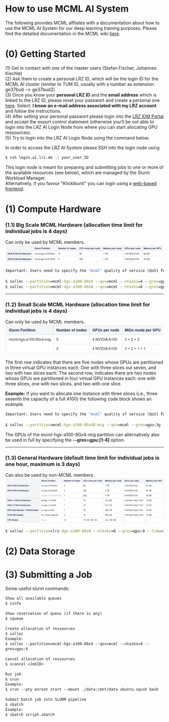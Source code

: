 # How to use MCML AI System
The following provides MCML affliates with a documentation about how to use the MCML AI System for our deep learning training purposes. Please find the detailed documentation in the MCML wiki [here](https://doku.lrz.de/lrz-ai-systems-11484278.html).

# (0) Getting Started

(1) Get in contact with one of the master users (Stefan Fischer, Johannes Kiechle) \
(2) Ask them to create a personal LRZ ID, which will be the login ID for the MCML AI cluster (similar to TUM ID, usually with a number as extension: ge37bud --> ge37bud2) \
(3) Once you know your **personal LRZ ID** and the **email address** which is linked to the LRZ ID, please reset your passwort and create a personal one [here](https://idmportal.lrz.de/pwreset). Select: **I know an e-mail address associated with my LRZ account** and follow the instructions. \
(4) After setting your personal passwort please login into the [LRZ IDM Portal](https://idmportal2.lrz.de/jidmp/) and accept the export control statement (otherwise you'll be not able to login into the LRZ AI Login Node from where you can start allocating GPU ressources). \
(5) Try to login into the LRZ AI Login Node using the command below.


In order to access the LRZ AI System please SSH into the login node using

```cmd
$ ssh login.ai.lrz.de -l your_user_ID
```
This login node is meant for preparing and submitting jobs to one or more of the available resources (see below), which are managed by the Slurm Workload Manager. \
Alternatively, if you favour "Klickibunti" you can login using a [web-based frontend](https://login.ai.lrz.de ).

# (1) Compute Hardware

### (1.1) Big Scale MCML Hardware (allocation time limit for individual jobs is 4 days)
Can only be used by MCML members. 
![image info](./assets/MCML_hardware.png)

```cmd
Important: Users need to specify the "mcml" quality of service (QoS) for their job allocation

$ salloc --partition=mcml-hgx-a100-80x4 --qos=mcml --ntasks=4 --gres=gpu:4 
$ salloc --partition=mcml-dgx-a100-40x8 --qos=mcml --ntasks=8 --gres=gpu:8  
```

---

### (1.2) Small Scale MCML Hardware (allocation time limit for individual jobs is 4 days)
Can only be used by MCML members.
![image info](./assets/SmallScale_MCML_hardware.png)

The first row indicates that there are five nodes whose GPUs are partitioned in three virtual GPU instances each: One with three slices out seven, and two with two slices each. The second row, indicates there are two nodes whose GPUs are partitioned in four virtual GPU instances each: one with three slices, one with two slices, and two with one slice. 

**Example:** If you want to allocate one instance with three slices (i.e., three seventh the capacity of a full A100) the following code block shows an example. 
```cmd
Important: Users need to specify the "mcml" quality of service (QoS) for their job allocation

$ salloc --partition=mcml-hgx-a100-80x48-mig --qos=mcml --gres=gpu:3g
```
The GPUs of the mcml-hgx-a100-80x4-mig partition can alternatively also be used in full by specifying the **--gres=gpu:[1-4]** option.

---

### (1.3) General Hardware (default time limit for individual jobs is one hour, maximum is 3 days)
Can also be used by non-MCML members.
![image info](./assets/General_hardware.png)

```cmd
$ salloc --partition=lrz-dgx-a100-80x8 --ntasks=8 --gres=gpu:8 --time=3-00:00:00
```

# (2) Data Storage

# (3) Submitting a Job

Some useful slurm commands: 
```console
Show all available queues
$ sinfo 

Show reservation of queus (if there is any)
$ squeue

Create allocation of ressources
$ salloc 
Example:
$ salloc --partition=mcml-hgx-a100-80x4 --qos=mcml --ntasks=4 --gres=gpu:4 

Cancel allocation of ressources
$ scancel <JobID>

Run job
$ srun
Example:
$ srun --pty enroot start --mount ./data:/mnt/data ubuntu.sqush bash

Submit batch job into SLURM pipeline
$ sbatch
Example:
$ sbatch script.sbatch
```
